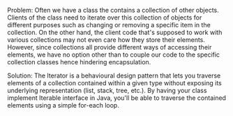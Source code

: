Problem: Often we have a class the contains a collection of other objects.
    	 Clients of the class need to iterate over this collection of objects for different purposes such as changing or removing a specific item in the collection.
		 On the other hand, the client code that's supposed to work with various collections may not even care how they store their elements.
		 However, since collections all provide different ways of accessing their elements, we have no option other than to couple our code to the
		 specific collection classes hence hindering encapsulation.

Solution: The Iterator is a behavioural design pattern that lets you traverse elements of a collection contained within a given type without exposing its underlying representation (list, stack, tree, etc.).
		  By having your class implement Iterable<T> interface in Java, you'll be able to traverse the contained elements using a simple for-each loop.